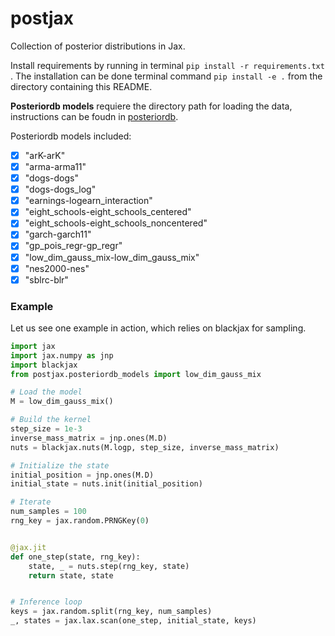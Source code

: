 # postjax
Collection of posterior distributions in Jax.


Install requirements by running in terminal `pip install -r requirements.txt` .
The installation can be done terminal command  `pip install -e .` from the directory containing this README.

**Posteriordb models** requiere the directory path for loading the data, instructions can be foudn in [posteriordb](https://github.com/stan-dev/posteriordb-python/tree/main).


Posteriordb models included:

- [x] "arK-arK"
- [x] "arma-arma11"
- [x] "dogs-dogs"
- [x] "dogs-dogs_log"
- [x] "earnings-logearn_interaction"
- [x]  "eight_schools-eight_schools_centered"
- [x] "eight_schools-eight_schools_noncentered"
- [x]  "garch-garch11"
- [x] "gp_pois_regr-gp_regr"
- [x] "low_dim_gauss_mix-low_dim_gauss_mix"
- [x] "nes2000-nes"
- [x] "sblrc-blr"

### Example

Let us see one example in action, which relies on blackjax for sampling.

```python
import jax
import jax.numpy as jnp
import blackjax
from postjax.posteriordb_models import low_dim_gauss_mix

# Load the model
M = low_dim_gauss_mix()

# Build the kernel
step_size = 1e-3
inverse_mass_matrix = jnp.ones(M.D)
nuts = blackjax.nuts(M.logp, step_size, inverse_mass_matrix)

# Initialize the state
initial_position = jnp.ones(M.D)
initial_state = nuts.init(initial_position)

# Iterate
num_samples = 100
rng_key = jax.random.PRNGKey(0)


@jax.jit
def one_step(state, rng_key):
    state, _ = nuts.step(rng_key, state)
    return state, state


# Inference loop
keys = jax.random.split(rng_key, num_samples)
_, states = jax.lax.scan(one_step, initial_state, keys)
```
